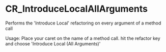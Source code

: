 CR_IntroduceLocalAllArguments
=============================

Performs the 'Introduce Local' refactoring on every argument of a method call

Usage: Place your caret on the name of a method call. hit the refactor key and choose 'Introduce Local (All Arguments)'


